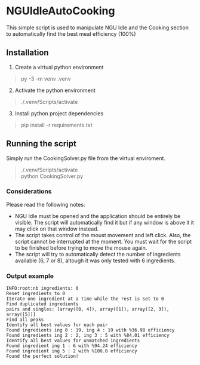 # NGUIdleAutoCooking

This simple script is used to manipulate NGU Idle and the Cooking section to automatically
find the best meal efficiency (100%)

## Installation

1. Create a virtual python environment
> py -3 -m venv .venv

2. Activate the python environment
> ./.venv/Scripts/activate

3. Install python project dependencies
> pip install -r requirements.txt

## Running the script

Simply run the CookingSolver.py file from the virtual enviroment.
> ./.venv/Scripts/activate </br>
> python CookingSolver.py

### Considerations

Please read the following notes:

- NGU Idle must be opened and the application should be entirely be visible. The script will automatically find it but if any window is above it it may click on that window instead.
- The script takes control of the moust movement and left click. Also, the script cannot be interrupted at the moment. You must wait for the script to be finished before trying to move the mouse again.
- The script will try to automatically detect the number of ingredients available (6, 7 or 8), altough it was only tested with 6 ingredients.

### Output example

```
INFO:root:nb ingredients: 6
Reset ingredients to 0
Iterate one ingredient at a time while the rest is set to 0
Find duplicated ingredients
pairs and singles: [array([0, 4]), array([1]), array([2, 3]), array([5])]
Find all peaks
Identify all best values for each pair
Found ingredients ing 0 : 19, ing 4 : 19 with %36.98 efficiency
Found ingredients ing 2 : 2, ing 3 : 5 with %84.01 efficiency
Identify all best values for unmatched ingredients
Found ingredient ing 1 : 6 with %94.24 efficiency
Found ingredient ing 5 : 2 with %100.0 efficiency
Found the perfect solution!
```
